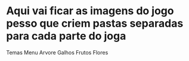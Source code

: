 Aqui vai ficar as imagens do jogo pesso que criem pastas separadas para cada parte do joga
=====================================
Temas
Menu
Arvore
Galhos
Frutos
Flores
